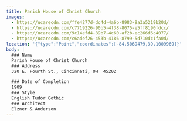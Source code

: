 ```yaml
---
title: Parish House of Christ Church
images:
  - https://ucarecdn.com/ffe4277d-dc4d-4a6b-8983-9a3a5219b20d/
  - https://ucarecdn.com/c7719226-90b5-4f38-8075-e5ff8190fdcc/
  - https://ucarecdn.com/9c14efd4-89b7-4c60-af2b-ec266d6c4077/
  - https://ucarecdn.com/c6adef26-453b-4186-8799-5d710dc1fa0d/
location: '{"type":"Point","coordinates":[-84.5069479,39.1009969]}'
body: |
  ### Name
  Parish House of Christ Church
  ### Address
  320 E. Fourth St., Cincinnati, OH  45202

  ### Date of Completion
  1909
  ### Style
  English Tudor Gothic
  ### Architect
  Elzner & Anderson
---
```

